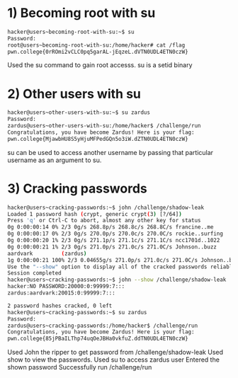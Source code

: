 # 1) Becoming root with su

```bash
hacker@users~becoming-root-with-su:~$ su
Password: 
root@users~becoming-root-with-su:/home/hacker# cat /flag
pwn.college{0rROmi2vCLC0pq5garAL-jEqzeL.dVTN0UDL4ETN0czW}
```
Used the su command to gain root accesss.
su is a setid binary



# 2) Other users with su

```bash
hacker@users~other-users-with-su:~$ su zardus
Password: 
zardus@users~other-users-with-su:/home/hacker$ /challenge/run
Congratulations, you have become Zardus! Here is your flag:
pwn.college{MjawbHU8S5yHjuMFPedGQn5o3iW.dZTN0UDL4ETN0czW}
```
su can be used to access another username by passing that particular username as an argument to su.

# 3) Cracking passwords

```bash
hacker@users~cracking-passwords:~$ john /challenge/shadow-leak
Loaded 1 password hash (crypt, generic crypt(3) [?/64])
Press 'q' or Ctrl-C to abort, almost any other key for status
0g 0:00:00:14 0% 2/3 0g/s 268.8p/s 268.8c/s 268.8C/s francine..me
0g 0:00:00:17 0% 2/3 0g/s 270.0p/s 270.0c/s 270.0C/s rockie..surfing
0g 0:00:00:20 1% 2/3 0g/s 271.1p/s 271.1c/s 271.1C/s ncc1701d..1022
0g 0:00:00:21 1% 2/3 0g/s 271.0p/s 271.0c/s 271.0C/s Johnson..buzz
aardvark         (zardus)
1g 0:00:00:21 100% 2/3 0.04655g/s 271.0p/s 271.0c/s 271.0C/s Johnson..buzz
Use the "--show" option to display all of the cracked passwords reliably
Session completed
hacker@users~cracking-passwords:~$ john --show /challenge/shadow-leak
hacker:NO PASSWORD:20000:0:99999:7:::
zardus:aardvark:20015:0:99999:7:::

2 password hashes cracked, 0 left
hacker@users~cracking-passwords:~$ su zardus
Password: 
zardus@users~cracking-passwords:/home/hacker$ /challenge/run
Congratulations, you have become Zardus! Here is your flag:
pwn.college{85jPBaILThp74uqOeJBHa0vkfuZ.ddTN0UDL4ETN0czW}
```
Used John the ripper to get password from /challenge/shadow-leak
Used show to view the passwords.
Used su to access zardus user
Entered the shown password
Successfully run /challenge/run

